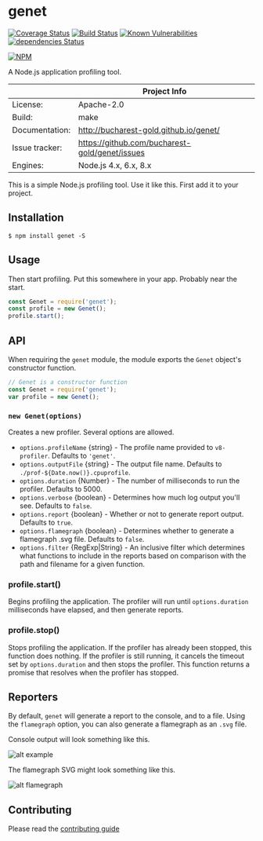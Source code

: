 # genet

[![Coverage Status](https://coveralls.io/repos/github/bucharest-gold/genet/badge.svg?branch=master)](https://coveralls.io/github/bucharest-gold/genet?branch=master)
[![Build Status](https://travis-ci.org/bucharest-gold/genet.svg?branch=master)](https://travis-ci.org/bucharest-gold/genet)
[![Known Vulnerabilities](https://snyk.io/test/npm/genet/badge.svg)](https://snyk.io/test/npm/genet) [![dependencies Status](https://david-dm.org/bucharest-gold/genet/status.svg)](https://david-dm.org/bucharest-gold/genet)

[![NPM](https://nodei.co/npm/genet.png)](https://npmjs.org/package/genet)

A Node.js application profiling tool.

|                 | Project Info  |
| --------------- | ------------- |
| License:        | Apache-2.0  |
| Build:          | make  |
| Documentation:  | http://bucharest-gold.github.io/genet/  |
| Issue tracker:  | https://github.com/bucharest-gold/genet/issues  |
| Engines:        | Node.js 4.x, 6.x, 8.x


This is a simple Node.js profiling tool. Use it like this.
First add it to your project.

## Installation

    $ npm install genet -S

## Usage

Then start profiling. Put this somewhere in your app. Probably
near the start.

```javascript
const Genet = require('genet');
const profile = new Genet();
profile.start();
```

## API

When requiring the `genet` module, the module exports the `Genet` object's
constructor function.

```javascript
// Genet is a constructor function
const Genet = require('genet');
var profile = new Genet();
```

### `new Genet(options)`

Creates a new profiler. Several options are allowed.

* `options.profileName` {string} - The profile name provided to `v8-profiler`.
  Defaults to `'genet'`.
* `options.outputFile` {string} - The output file name.
  Defaults to ``./prof-${Date.now()}.cpuprofile``.
* `options.duration` {Number} - The number of milliseconds to run the profiler. Defaults to 5000.
* `options.verbose` {boolean} - Determines how much log output you'll see. Defaults to `false`.
* `options.report` {boolean} - Whether or not to generate report output. Defaults to `true`.
* `options.flamegraph` {boolean} - Determines whether to generate a flamegraph .svg file.
  Defaults to `false`.
* `options.filter` {RegExp|String} - An inclusive filter which determines what functions to
  include in the reports based on comparison with the path and filename for a given function.

### profile.start()

Begins profiling the application. The profiler will run until `options.duration` milliseconds
have elapsed, and then generate reports.

### profile.stop()

Stops profiling the application. If the profiler has already been stopped, this function
does nothing. If the profiler is still running, it cancels the timeout set by `options.duration`
and then stops the profiler. This function returns a promise that resolves when the
profiler has stopped.

## Reporters

By default, `genet` will generate a report to the console, and to a file. Using the
`flamegraph` option, you can also generate a flamegraph as an `.svg` file.

Console output will look something like this.

![alt example](http://new.tinygrab.com/fda4615e9c62094ff7397e78a1e9e2f5f2665cabe4.png)

The flamegraph SVG might look something like this.

![alt flamegraph](http://new.tinygrab.com/fda4615e9c5dfe16be98cd5a1eb4e528cb181a1a2f.png)

## Contributing

Please read the [contributing guide](./CONTRIBUTING.md)